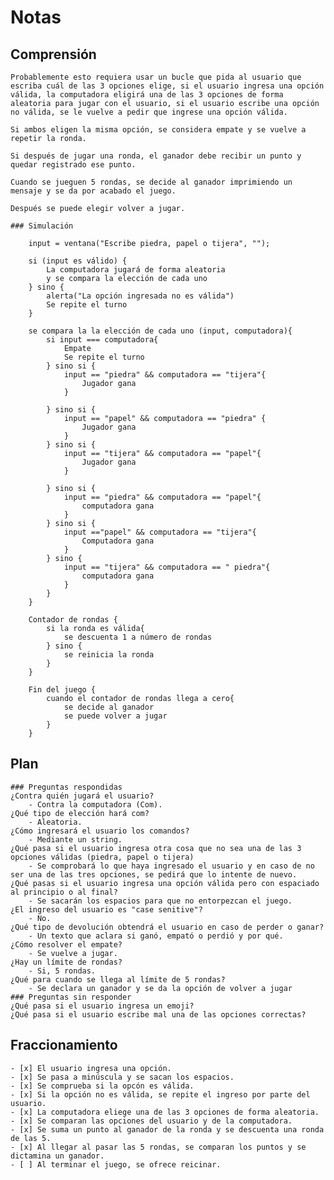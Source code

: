 # Notas
## Comprensión
    Probablemente esto requiera usar un bucle que pida al usuario que escriba cuál de las 3 opciones elige, si el usuario ingresa una opción válida, la computadora eligirá una de las 3 opciones de forma aleatoria para jugar con el usuario, si el usuario escribe una opción no válida, se le vuelve a pedir que ingrese una opción válida.

    Si ambos eligen la misma opción, se considera empate y se vuelve a repetir la ronda.

    Si después de jugar una ronda, el ganador debe recibir un punto y quedar registrado ese punto.

    Cuando se jueguen 5 rondas, se decide al ganador imprimiendo un mensaje y se da por acabado el juego.

    Después se puede elegir volver a jugar.

    ### Simulación

        input = ventana("Escribe piedra, papel o tijera", "");

        si (input es válido) {
            La computadora jugará de forma aleatoria
            y se compara la elección de cada uno
        } sino {
            alerta("La opción ingresada no es válida")
            Se repite el turno
        }

        se compara la la elección de cada uno (input, computadora){
            si input === computadora{
                Empate
                Se repite el turno
            } sino si {
                input == "piedra" && computadora == "tijera"{
                    Jugador gana
                }

            } sino si {
                input == "papel" && computadora == "piedra" {
                    Jugador gana
                }
            } sino si {
                input == "tijera" && computadora == "papel"{
                    Jugador gana
                }

            } sino si {
                input == "piedra" && computadora == "papel"{
                    computadora gana
                }
            } sino si {
                input =="papel" && computadora == "tijera"{
                    Computadora gana
                }
            } sino {
                input == "tijera" && computadora == " piedra"{
                    computadora gana
                }
            }
        }

        Contador de rondas {
            si la ronda es válida{
                se descuenta 1 a número de rondas
            } sino {
                se reinicia la ronda
            }
        }

        Fin del juego {
            cuando el contador de rondas llega a cero{
                se decide al ganador
                se puede volver a jugar
            }
        }
    
    
## Plan
    ### Preguntas respondidas
    ¿Contra quién jugará el usuario?
        - Contra la computadora (Com).
    ¿Qué tipo de elección hará com?
        - Aleatoria.
    ¿Cómo ingresará el usuario los comandos?
        - Mediante un string.
    ¿Qué pasa si el usuario ingresa otra cosa que no sea una de las 3 opciones válidas (piedra, papel o tijera)
        - Se comprobará lo que haya ingresado el usuario y en caso de no ser una de las tres opciones, se pedirá que lo intente de nuevo.
    ¿Qué pasas si el usuario ingresa una opción válida pero con espaciado al principio o al final?
        - Se sacarán los espacios para que no entorpezcan el juego.
    ¿El ingreso del usuario es "case senitive"?
        - No.
    ¿Qué tipo de devolución obtendrá el usuario en caso de perder o ganar?
        - Un texto que aclara si ganó, empató o perdió y por qué.
    ¿Cómo resolver el empate?
        - Se vuelve a jugar.
    ¿Hay un límite de rondas?
        - Si, 5 rondas.
    ¿Qué para cuando se llega al límite de 5 rondas?
        - Se declara un ganador y se da la opción de volver a jugar
    ### Preguntas sin responder
    ¿Qué pasa si el usuario ingresa un emoji?
    ¿Qué pasa si el usuario escribe mal una de las opciones correctas?

## Fraccionamiento
    - [x] El usuario ingresa una opción.
    - [x] Se pasa a minúscula y se sacan los espacios.
    - [x] Se comprueba si la opcón es válida.
    - [x] Si la opción no es válida, se repite el ingreso por parte del usuario.
    - [x] La computadora eliege una de las 3 opciones de forma aleatoria.
    - [x] Se comparan las opciones del usuario y de la computadora.
    - [x] Se suma un punto al ganador de la ronda y se descuenta una ronda de las 5.
    - [x] Al llegar al pasar las 5 rondas, se comparan los puntos y se dictamina un ganador.
    - [ ] Al terminar el juego, se ofrece reicinar.
